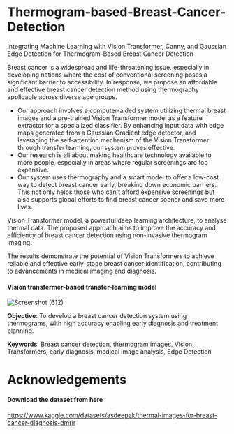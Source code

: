 # Thermogram-based-Breast-Cancer-Detection

Integrating Machine Learning with Vision Transformer, Canny, and Gaussian Edge Detection for Thermogram-Based Breast Cancer Detection

Breast cancer is a widespread and life-threatening issue, especially in developing 
nations where the cost of conventional screening poses a significant barrier to accessibility. 
In response, we propose an affordable and effective breast cancer detection method using 
thermography applicable across diverse age groups.
- Our approach involves a computer-aided 
system utilizing thermal breast images and a pre-trained Vision Transformer model as a 
feature extractor for a specialized classifier. By enhancing input data with edge maps 
generated from a Gaussian Gradient edge detector, and leveraging the self-attention 
mechanism of the Vision Transformer through transfer learning, our system proves effective. 
- Our research is all about making healthcare technology available to more people, 
especially in areas where regular screenings are too expensive.
- Our system uses 
thermography and a smart model to offer a low-cost way to detect breast cancer early, 
breaking down economic barriers. This not only helps those who can't afford expensive 
screenings but also supports global efforts to find breast cancer sooner and save more lives.
 
Vision Transformer model, a powerful deep learning architecture, to analyse 
thermal data. The proposed approach aims to improve the accuracy and efficiency of breast 
cancer detection using non-invasive thermogram imaging. 

The results demonstrate the potential of Vision Transformers to achieve reliable 
and effective early-stage breast cancer identification, contributing to advancements in 
medical imaging and diagnosis. 

#### Vision transfermer-based transfer-learning model 

![Screenshot (612)](https://github.com/Naiyani/Thermogram-based-Breast-Cancer-Detection/assets/132041238/2398234c-eb07-440f-adb8-5f640151224c)

**Objective**:
To develop a breast cancer detection system using thermograms, with high accuracy
enabling early diagnosis and treatment planning.

**Keywords**:
Breast cancer detection, thermogram images, Vision Transformers, early 
diagnosis, medical image analysis, Edge Detection

# Acknowledgements
#### Download the dataset from here 
https://www.kaggle.com/datasets/asdeepak/thermal-images-for-breast-cancer-diagnosis-dmrir


